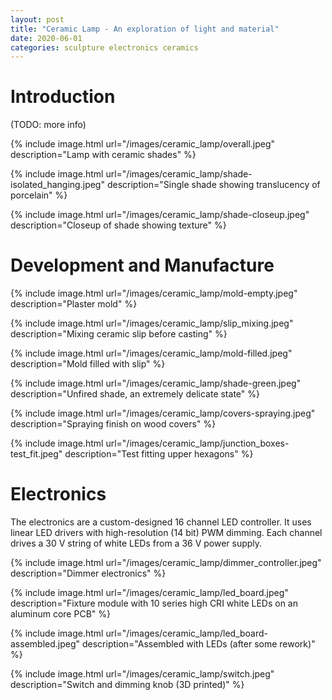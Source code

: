 ```yaml
---
layout: post
title: "Ceramic Lamp - An exploration of light and material"
date: 2020-06-01
categories: sculpture electronics ceramics
---
```


# Introduction

(TODO: more info)

{% include image.html url="/images/ceramic_lamp/overall.jpeg" description="Lamp with ceramic shades" %}

{% include image.html url="/images/ceramic_lamp/shade-isolated_hanging.jpeg" description="Single shade showing translucency of porcelain" %}

{% include image.html url="/images/ceramic_lamp/shade-closeup.jpeg" description="Closeup of shade showing texture" %}

# Development and Manufacture

{% include image.html url="/images/ceramic_lamp/mold-empty.jpeg" description="Plaster mold" %}

{% include image.html url="/images/ceramic_lamp/slip_mixing.jpeg" description="Mixing ceramic slip before casting" %}

{% include image.html url="/images/ceramic_lamp/mold-filled.jpeg" description="Mold filled with slip" %}

{% include image.html url="/images/ceramic_lamp/shade-green.jpeg" description="Unfired shade, an extremely delicate state" %}

{% include image.html url="/images/ceramic_lamp/covers-spraying.jpeg" description="Spraying finish on wood covers" %}

{% include image.html url="/images/ceramic_lamp/junction_boxes-test_fit.jpeg" description="Test fitting upper hexagons" %}

# Electronics

The electronics are a custom-designed 16 channel LED controller. It uses linear LED drivers with high-resolution (14 bit) PWM dimming. Each channel drives a 30 V string of white LEDs from a 36 V power supply.

{% include image.html url="/images/ceramic_lamp/dimmer_controller.jpeg" description="Dimmer electronics" %}

{% include image.html url="/images/ceramic_lamp/led_board.jpeg" description="Fixture module with 10 series high CRI white LEDs on an aluminum core PCB" %}

{% include image.html url="/images/ceramic_lamp/led_board-assembled.jpeg" description="Assembled with LEDs (after some rework)" %}

{% include image.html url="/images/ceramic_lamp/switch.jpeg" description="Switch and dimming knob (3D printed)" %}
